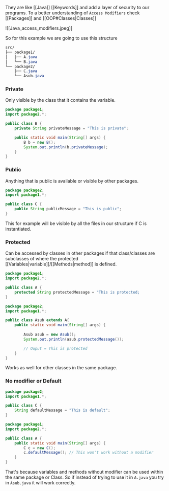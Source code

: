 They are like [[Java]] [[Keywords]] and add a layer of security to our programs.
To a better understanding of ``Access Modifiers`` check [[Packages]] and [[OOP#Classes|Classes]]

![[Java_access_modifiers.jpeg]]

So for this example we are going to use this structure

```css
src/
├── package1/
│   ├── A.java
│   └── B.java
└── package2/
    ├── C.java
    └── Asub.java
```

### Private

Only visible by the class that it contains the variable.

```java
package package1;
import package2.*;

public class B {
	private String privateMessage = "This is private";

	public static void main(String[] args) {
		B b = new B();
		System.out.println(b.privateMessage);
	}
}
```

### Public
Anything that is public is available or visible by other packages.

```java
package package2;
import package1.*;

public class C {
	public String publicMessage = "This is public";
}
```

This for example will be visible by all the files in our structure if C is instantiated.

### Protected
Can be accessed by classes in other packages if that class/classes are subclasses of where the protected [[Variables|variable]]/[[Methods|method]] is defined.

```java
package package1;
import package2.*;

public class A {
	protected String protectedMessage = "This is protected;
}
```

```java
package package2;
import package1.*;

public class Asub extends A{
	public static void main(String[] args) {
		
		Asub asub = new Asub();
		System.out.println(asub.protectedMessage());

		// Ouput = This is protected
	}
}
```

Works as well for other classes in the same package.


### No modifier or Default

```java
package package2;
import package1.*;

public class C {
	String defaultMessage = "This is default";
}
```

```java
package package1;
import package2.*;

public class A {
	public static void main(String[] args) {
		C c = new C();
		c.defaultMessage(); // This won't work without a modifier
	}
}
```

That's because variables and methods without modifier can be used within the same package or Class.
So if instead of trying to use it in ``A.java`` you try in ``Asub.java`` it will work correctly.